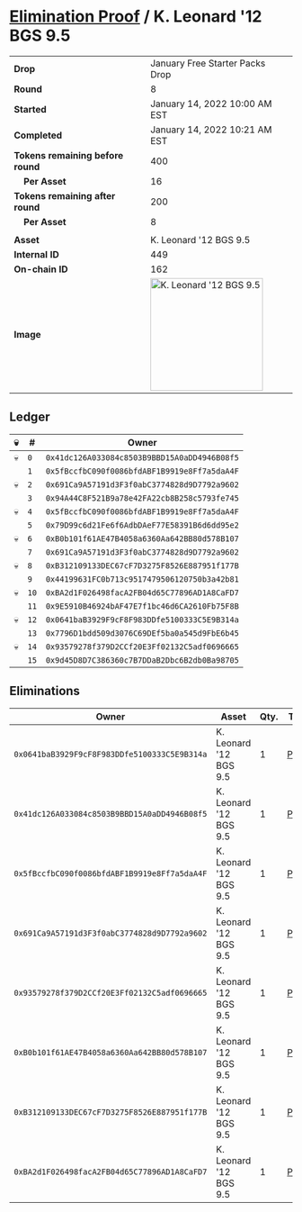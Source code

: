 # [Elimination Proof](./readme.md) / K. Leonard &#039;12 BGS 9.5

|||
|---|---|
| **Drop** | January Free Starter Packs Drop |
| **Round** | 8 |
| **Started** | January 14, 2022 10:00 AM EST |
| **Completed** | January 14, 2022 10:21 AM EST |
| **Tokens remaining before round** | 400 |
| **&nbsp;&nbsp;&nbsp;&nbsp;Per Asset** | 16 |
| **Tokens remaining after round** | 200 |
| **&nbsp;&nbsp;&nbsp;&nbsp;Per Asset** | 8 |
| | |
| **Asset** | K. Leonard &#039;12 BGS 9.5 |
| **Internal ID** | 449 |
| **On-chain ID** | 162 |
| **Image** | <img src="https://tcdn.blokpax.com/954504e8-1aca-45fa-84a1-fe8d6da01427/eb9f4b67afd6dfefcf7c3004af320492f0d880361c1761343f96fc6f97a742a7.png" height="200" alt="K. Leonard &#039;12 BGS 9.5" /> |

## Ledger

| 💀 | # | Owner |
| --- | --- | --- |
| 💀 | `0` | `0x41dc126A033084c8503B9BBD15A0aDD4946B08f5` |
|  | `1` | `0x5fBccfbC090f0086bfdABF1B9919e8Ff7a5daA4F` |
| 💀 | `2` | `0x691Ca9A57191d3F3f0abC3774828d9D7792a9602` |
|  | `3` | `0x94A44C8F521B9a78e42FA22cb8B258c5793fe745` |
| 💀 | `4` | `0x5fBccfbC090f0086bfdABF1B9919e8Ff7a5daA4F` |
|  | `5` | `0x79D99c6d21Fe6f6AdbDAeF77E58391B6d6dd95e2` |
| 💀 | `6` | `0xB0b101f61AE47B4058a6360Aa642BB80d578B107` |
|  | `7` | `0x691Ca9A57191d3F3f0abC3774828d9D7792a9602` |
| 💀 | `8` | `0xB312109133DEC67cF7D3275F8526E887951f177B` |
|  | `9` | `0x44199631FC0b713c9517479506120750b3a42b81` |
| 💀 | `10` | `0xBA2d1F026498facA2FB04d65C77896AD1A8CaFD7` |
|  | `11` | `0x9E5910B46924bAF47E7f1bc46d6CA2610Fb75F8B` |
| 💀 | `12` | `0x0641baB3929F9cF8F983DDfe5100333C5E9B314a` |
|  | `13` | `0x7796D1bdd509d3076C69DEf5ba0a545d9FbE6b45` |
| 💀 | `14` | `0x93579278f379D2CCf20E3Ff02132C5adf0696665` |
|  | `15` | `0x9d45D8D7C386360c7B7DDaB2Dbc6B2db0Ba98705` |


## Eliminations

| Owner | Asset | Qty. | Transaction |
| --- | --- | --- | --- |
| `0x0641baB3929F9cF8F983DDfe5100333C5E9B314a` | K. Leonard '12 BGS 9.5 | 1 | [Polygonscan](https://polygonscan.com/tx/0xec370a3a37478ca9bcc0597b455d635375a3c14f125d803b56f8647dc9181c8d) |
| `0x41dc126A033084c8503B9BBD15A0aDD4946B08f5` | K. Leonard '12 BGS 9.5 | 1 | [Polygonscan](https://polygonscan.com/tx/0x134d34a32b8670e2d687fd8d3d27b3aed2fd1a632db83ab81c0a23366be57a53) |
| `0x5fBccfbC090f0086bfdABF1B9919e8Ff7a5daA4F` | K. Leonard '12 BGS 9.5 | 1 | [Polygonscan](https://polygonscan.com/tx/0x38d021319859f8dcc4efa4c4b34a01506412ec0acc923a436b0d00d87f6f45e8) |
| `0x691Ca9A57191d3F3f0abC3774828d9D7792a9602` | K. Leonard '12 BGS 9.5 | 1 | [Polygonscan](https://polygonscan.com/tx/0xdb5d52359d6cf7a3ac8b161c77068db40e6b2d1e692d1a00072e94df523f770f) |
| `0x93579278f379D2CCf20E3Ff02132C5adf0696665` | K. Leonard '12 BGS 9.5 | 1 | [Polygonscan](https://polygonscan.com/tx/0x3ec329db02fde99988f1e9126d3c0f9bb310d37060f646e5b75d8c4e5ff0494b) |
| `0xB0b101f61AE47B4058a6360Aa642BB80d578B107` | K. Leonard '12 BGS 9.5 | 1 | [Polygonscan](https://polygonscan.com/tx/0xfdf7a5771de252b4c4e69886749921f4087496ad3622a2b6b3e8de4fe4b646ed) |
| `0xB312109133DEC67cF7D3275F8526E887951f177B` | K. Leonard '12 BGS 9.5 | 1 | [Polygonscan](https://polygonscan.com/tx/0xacafacca44bf04771debbe25864e0ee1d0af56f7db9b8872526eb152ebc6e049) |
| `0xBA2d1F026498facA2FB04d65C77896AD1A8CaFD7` | K. Leonard '12 BGS 9.5 | 1 | [Polygonscan](https://polygonscan.com/tx/0x8d1eaf9d58c4a967f1976bc4bed977200003661269fd86d879babd1d3dd5dcf1) |
